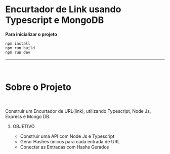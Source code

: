 <h1> Encurtador de Link usando Typescript e MongoDB </h1>

<strong>Para inicializar o projeto </strong>

    npm install
    npm run build
    npm run dev
<hr>
<br>

<h1> Sobre o Projeto</h1>
<br>
<p>
    Construir um Encurtador de URL(link), utilizando Typescript, Node Js, Express e Mongo DB.
<ol>
    <li>OBJETIVO</li>
<ul>
    <li>
        Construir uma API com Node Js
        e Typescript
    </li>
    <li>
        Gerar Hashes únicos para cada entrada de URL
    </li>
    <li>
        Conectar as Entradas com Hashs Gerados
    </li>
</ul>
</ol>

